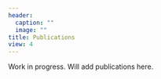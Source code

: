 ```yaml
---
header:
  caption: ""
  image: ""
title: Publications
view: 4
---
```


Work in progress. Will add publications here.

